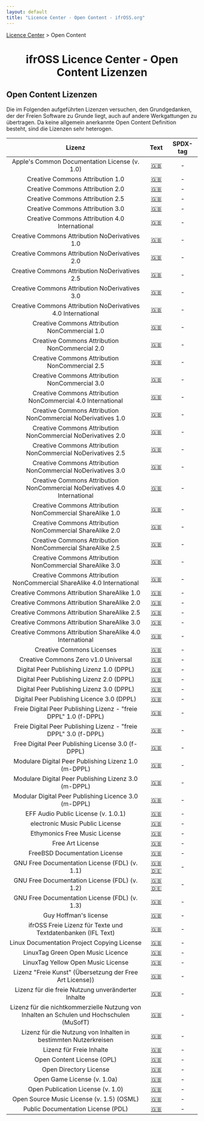 ```yaml
---
layout: default
title: "Licence Center - Open Content - ifrOSS.org"
---
```


<!---

Neue Lizenzen können mit der folgenden Template eingefügt werden:

| Lizenzname | [🇬🇧](link) | SPDX-Tag |

Emojis für die Links können von https://emojipedia.org kopiert werden

--->

<p><a href="/ifrOSS/Pages/licence_center/de">Licence Center</a> > Open Content<br></p>

<h1 style="text-align: center;">ifrOSS Licence Center - Open Content Lizenzen</h1>

## Open Content Lizenzen

Die im Folgenden aufgeführten Lizenzen versuchen, den Grundgedanken, der der Freien Software zu Grunde liegt, auch auf andere Werkgattungen zu übertragen. Da keine allgemein anerkannte Open Content Definition besteht, sind die Lizenzen sehr heterogen.

| Lizenz | Text | SPDX-tag |
|:---:|:---:|:---:|
| Apple's Common Documentation License (v. 1.0) | [🇬🇧](https://web.archive.org/web/20060323013933/https://opensource.apple.com/cdl/) | - |
| Creative Commons Attribution 1.0 | [🇬🇧](http://creativecommons.org/licenses/by/1.0/legalcode) | - |
| Creative Commons Attribution 2.0 | [🇬🇧](http://creativecommons.org/licenses/by/2.0/legalcode) | - |
| Creative Commons Attribution 2.5 | [🇬🇧](http://creativecommons.org/licenses/by/2.5/legalcode) | - |
| Creative Commons Attribution 3.0 | [🇬🇧](http://creativecommons.org/licenses/by/3.0/legalcode) | - |
| Creative Commons Attribution 4.0 International | [🇬🇧](https://creativecommons.org/licenses/by/4.0/legalcode) | - |
| Creative Commons Attribution NoDerivatives 1.0 | [🇬🇧](http://creativecommons.org/licenses/by-nd/1.0/legalcode) | - |
| Creative Commons Attribution NoDerivatives 2.0 | [🇬🇧](http://creativecommons.org/licenses/by-nd/2.0/legalcode) | - |
| Creative Commons Attribution NoDerivatives 2.5 | [🇬🇧](http://creativecommons.org/licenses/by-nd/2.5/legalcode) | - |
| Creative Commons Attribution NoDerivatives 3.0 | [🇬🇧](http://creativecommons.org/licenses/by-nd/3.0/legalcode) | - |
| Creative Commons Attribution NoDerivatives 4.0 International | [🇬🇧](https://creativecommons.org/licenses/by-nd/4.0/legalcode) | - |
| Creative Commons Attribution NonCommercial 1.0 | [🇬🇧](http://creativecommons.org/licenses/by-nc/1.0/legalcode) | - |
| Creative Commons Attribution NonCommercial 2.0 | [🇬🇧](http://creativecommons.org/licenses/by-nc/2.0/legalcode) | - |
| Creative Commons Attribution NonCommercial 2.5 | [🇬🇧](http://creativecommons.org/licenses/by-nc/2.5/legalcode) | - |
| Creative Commons Attribution NonCommercial 3.0 | [🇬🇧](http://creativecommons.org/licenses/by-nc/3.0/legalcode) | - |
| Creative Commons Attribution NonCommercial 4.0 International | [🇬🇧](https://creativecommons.org/licenses/by-nc/4.0/legalcode) | - |
| Creative Commons Attribution NonCommercial NoDerivatives 1.0 | [🇬🇧](http://creativecommons.org/licenses/by-nd-nc/1.0/legalcode) | - |
| Creative Commons Attribution NonCommercial NoDerivatives 2.0 | [🇬🇧](http://creativecommons.org/licenses/by-nc-nd/2.0/legalcode) | - |
| Creative Commons Attribution NonCommercial NoDerivatives 2.5 | [🇬🇧](http://creativecommons.org/licenses/by-nc-nd/2.5/legalcode) | - |
| Creative Commons Attribution NonCommercial NoDerivatives 3.0 | [🇬🇧](http://creativecommons.org/licenses/by-nc-nd/3.0/legalcode) | - |
| Creative Commons Attribution NonCommercial NoDerivatives 4.0 International | [🇬🇧](https://creativecommons.org/licenses/by-nc-nd/4.0/legalcode) | - |
| Creative Commons Attribution NonCommercial ShareAlike 1.0 | [🇬🇧](http://creativecommons.org/licenses/by-nc-sa/1.0/legalcode) | - |
| Creative Commons Attribution NonCommercial ShareAlike 2.0 | [🇬🇧](http://creativecommons.org/licenses/by-nc-sa/2.0/legalcode) | - |
| Creative Commons Attribution NonCommercial ShareAlike 2.5 | [🇬🇧](http://creativecommons.org/licenses/by-nc-sa/2.5/legalcode) | - |
| Creative Commons Attribution NonCommercial ShareAlike 3.0 | [🇬🇧](http://creativecommons.org/licenses/by-nc-sa/3.0/legalcode) | - |
| Creative Commons Attribution NonCommercial ShareAlike 4.0 International | [🇬🇧](https://creativecommons.org/licenses/by-nc-sa/4.0/legalcode) | - |
| Creative Commons Attribution ShareAlike 1.0 | [🇬🇧](http://creativecommons.org/licenses/by-sa/1.0/legalcode) | - |
| Creative Commons Attribution ShareAlike 2.0 | [🇬🇧](http://creativecommons.org/licenses/by-sa/2.0/legalcode) | - |
| Creative Commons Attribution ShareAlike 2.5 | [🇬🇧](http://creativecommons.org/licenses/by-sa/2.5/legalcode) | - |
| Creative Commons Attribution ShareAlike 3.0 | [🇬🇧](http://creativecommons.org/licenses/by-sa/3.0/legalcode) | - |
| Creative Commons Attribution ShareAlike 4.0 International | [🇬🇧](https://creativecommons.org/licenses/by-sa/4.0/legalcode) | - |
| Creative Commons Licenses | [🇬🇧](http://creativecommons.org/licenses) | - |
| Creative Commons Zero v1.0 Universal | [🇬🇧](http://creativecommons.org/publicdomain/zero/1.0/legalcode) | - |
| Digital Peer Publishing Lizenz 1.0 (DPPL) | [🇬🇧](https://www.hbz-nrw.de/produkte/open-access/lizenzen/dppl/dppl/DPPL_v1_de_02-2004) | - |
| Digital Peer Publishing Lizenz 2.0 (DPPL) | [🇬🇧](https://www.hbz-nrw.de/produkte/open-access/lizenzen/dppl/dppl/DPPL_v2_de_06-2004) | - |
| Digital Peer Publishing Lizenz 3.0 (DPPL) | [🇬🇧](https://www.hbz-nrw.de/produkte/open-access/lizenzen/dppl/dppl/DPPL_v3_de_06-2004) | - |
| Digital Peer Publishing Licence 3.0 (DPPL) | [🇬🇧](https://www.hbz-nrw.de/produkte/open-access/lizenzen/dppl/fdppl/f-DPPL_v3_en_11-2008 ) | - |
| Freie Digital Peer Publishing Lizenz - "freie DPPL" 1.0 (f-DPPL) | [🇬🇧](https://www.hbz-nrw.de/produkte/open-access/lizenzen/dppl/fdppl/f-DPPL_v1_de_11-2004) | - |
| Freie Digital Peer Publishing Lizenz - "freie DPPL" 3.0 (f-DPPL) | [🇬🇧](https://www.hbz-nrw.de/produkte/open-access/lizenzen/dppl/dppl/DPPL_v3_de_11-2008) | - |
| Free Digital Peer Publishing License 3.0 (f-DPPL) | [🇬🇧](https://www.hbz-nrw.de/produkte/open-access/lizenzen/dppl/dppl/DPPL_v3_en_11-2008) | - |
| Modulare Digital Peer Publishing Lizenz 1.0 (m-DPPL) | [🇬🇧](https://www.hbz-nrw.de/produkte/open-access/lizenzen/dppl/mdppl/m-DPPL_v1_de_11-2004) | - |
| Modulare Digital Peer Publishing Lizenz 3.0 (m-DPPL) | [🇬🇧](https://www.hbz-nrw.de/produkte/open-access/lizenzen/dppl/mdppl/m-DPPL_v3_de_11-2008) | - |
| Modular Digital Peer Publishing Licence 3.0 (m-DPPL) | [🇬🇧](https://www.hbz-nrw.de/produkte/open-access/lizenzen/dppl/mdppl/m-DPPL_v3_en_11-2008) | - |
| EFF Audio Public License (v. 1.0.1) | [🇬🇧](https://web.archive.org/web/20060220142104/http://www.eff.org/IP/Open_licenses/20010421_eff_oal_1.0.html) | - |
| electronic Music Public License | [🇬🇧](http://web.archive.org/web/20050408042334/http://www.killerfish.de/fys/empl/empl_de.html) | - |
| Ethymonics Free Music License | [🇬🇧](https://web.archive.org/web/20040209194229/http://www.ethymonics.co.uk/fml.html) | - |
| Free Art License | [🇬🇧](https://web.archive.org/web/20080704173805/http://www.artlibre.org/licence.php/lalgb.html) | - |
| FreeBSD Documentation License | [🇬🇧](http://www.freebsd.org/copyright/freebsd-doc-license.html) | - |
| GNU Free Documentation License (FDL) (v. 1.1) | [🇬🇧](http://www.gnu.org/licenses/old-licenses/fdl-1.1.html) [🇩🇪](http://nautix.sourceforge.net/docs/fdl.de.html) | - |
| GNU Free Documentation License (FDL) (v. 1.2) | [🇬🇧](http://www.gnu.org/licenses/old-licenses/fdl-1.2.html) [🇩🇪](http://www.giese-online.de/gnufdl-de.html) | - |
| GNU Free Documentation License (FDL) (v. 1.3) | [🇬🇧](http://www.gnu.org/copyleft/fdl.html) | - |
| Guy Hoffman's license | [🇬🇧](http://www.ram.org/ramblings/philosophy/fmp/hoffman_license.html) | - |
| ifrOSS Freie Lizenz für Texte und Textdatenbanken (IFL Text) | [🇬🇧](https://github.com/ifrOSS/Lizenzcenter/blob/Neue-Gliederung/IFL) | - |
| Linux Documentation Project Copying License | [🇬🇧](http://tldp.org/LDP-COPYRIGHT.html) | - |
| LinuxTag Green Open Music Licence | [🇬🇧](http://openmusic.linuxtag.org/modules/freecontent/content/openmusic/green.html) | - |
| LinuxTag Yellow Open Music License | [🇬🇧](http://openmusic.linuxtag.org/modules/freecontent/content/openmusic/yellow.html) | - |
| Lizenz "Freie Kunst" (Übersetzung der Free Art License)) | [🇬🇧](https://web.archive.org/web/20081118201323/http://artlibre.org/licence.php/lalde.html) | - |
| Lizenz für die freie Nutzung unveränderter Inhalte | [🇬🇧](http://www.ifross.org/Lizenzen/LizenzFuerUnveraenderteInhalte.html) | - |
| Lizenz für die nichtkommerzielle Nutzung von Inhalten an Schulen und Hochschulen (MuSofT) | [🇬🇧](http://www.ifross.org/Lizenzen/MuSoft-Lizenz.htm) | - |
| Lizenz für die Nutzung von Inhalten in bestimmten Nutzerkreisen | [🇬🇧](http://www.ifross.org/Lizenzen/Lizenz%20bestimmte%20Nutzerkreise.htm) | - |
| Lizenz für Freie Inhalte | [🇬🇧](http://www.ifross.org/Lizenzen/LizenzFuerFreieInhalte.html) | - |
| Open Content License (OPL) | [🇬🇧](https://web.archive.org/web/20140608191625/http://www.opencontent.org:80/opl.shtml) | - |
| Open Directory License | [🇬🇧](https://web.archive.org/web/20011106104708/http://dmoz.org:80/license.html) | - |
| Open Game License (v. 1.0a) | [🇬🇧](http://www.opengamingfoundation.org/ogl.html) | - |
| Open Publication License (v. 1.0) | [🇬🇧](http://opencontent.org/openpub) | - |
| Open Source Music License (v. 1.5) (OSML) | [🇬🇧](https://web.archive.org/web/20120818042338/http://www.rootrecords.org:80/licenses.html) | - |
| Public Documentation License (PDL) | [🇬🇧](http://www.openoffice.org/licenses/PDL.html) | - |
